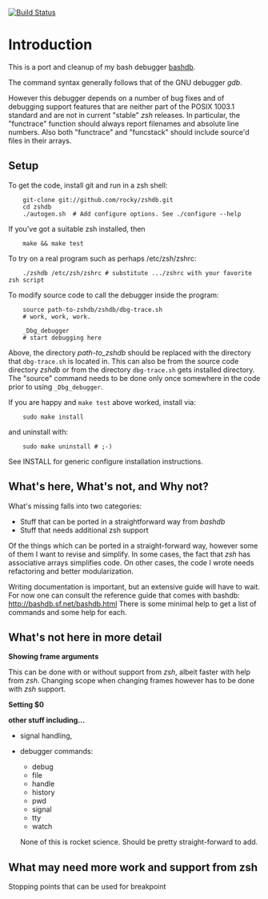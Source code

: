 [![Build Status](https://travis-ci.org/rocky/zshdb.png)](https://travis-ci.org/rocky/zshdb)

Introduction
============

This is a port and cleanup of my bash debugger [bashdb](http://bashdb.sf.net).

The command syntax generally follows that of the GNU debugger *gdb*.

However this debugger depends on a number of bug fixes and of debugging
support features that are neither part of the POSIX 1003.1 standard
and are not in current "stable" *zsh* releases. In particular, the
"functrace" function should always report filenames and absolute line
numbers.  Also both "functrace" and "funcstack" should include
source'd files in their arrays.

Setup
-----

To get the code, install git and run in a zsh shell:

```console
    git-clone git://github.com/rocky/zshdb.git
    cd zshdb
    ./autogen.sh  # Add configure options. See ./configure --help
```

If you've got a suitable zsh installed, then

```console
    make && make test
```

To try on a real program such as perhaps /etc/zsh/zshrc:

```shell
    ./zshdb /etc/zsh/zshrc # substitute .../zshrc with your favorite zsh script
```

To modify source code to call the debugger inside the program:

```shell
    source path-to-zshdb/zshdb/dbg-trace.sh
    # work, work, work.

    _Dbg_debugger
    # start debugging here
```

Above, the directory *path-to_zshdb* should be replaced with the
directory that `dbg-trace.sh` is located in. This can also be from the
source code directory *zshdb* or from the directory `dbg-trace.sh` gets
installed directory. The "source" command needs to be done only once
somewhere in the code prior to using `_Dbg_debugger`.

If you are happy and `make test` above worked, install via:

```console
    sudo make install
```

and uninstall with:

```console
    sudo make uninstall # ;-)
```

See INSTALL for generic configure installation instructions.

What's here, What's not, and Why not?
-------------------------------------

What's missing falls into two categories:

* Stuff that can be ported in a straightforward way from *bashdb*
* Stuff that needs additional zsh support

Of the things which can be ported in a straight-forward way, however
some of them I want to revise and simplify. In some cases, the fact
that *zsh* has associative arrays simplifies code. On other cases, the
code I wrote needs refactoring and better modularization.

Writing documentation is important, but an extensive guide will have
to wait. For now one can consult the reference guide that comes with
bashdb: http://bashdb.sf.net/bashdb.html There is some minimal help to
get a list of commands and some help for each.

What's not here in more detail
------------------------------

**Showing frame arguments**

This can be done with or without support from *zsh*, albeit faster with
help from *zsh*. Changing scope when changing frames however has to be
done with *zsh* support.

**Setting $0**

**other stuff including...**

* signal handling,
* debugger commands:
  *  debug
  *  file
  *  handle
  *  history
  *  pwd
  *  signal
  *  tty
  *  watch

  None of this is rocket science. Should be pretty straight-forward to
  add.

What may need more work and support from zsh
---------------------------------------------

Stopping points that can be used for breakpoint
